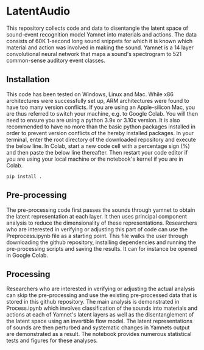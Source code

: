 # LatentAudio
This repository collects code and data to disentangle the latent space of sound-event recognition model Yamnet into materials and actions. The data consists of 60K 1-second long sound snippets for which it is known which material and action was involved in making the sound. Yamnet is a 14 layer convolutional neural network that maps a sound's spectrogram to 521 common-sense auditory event classes. 

## Installation
This code has been tested on Windows, Linux and Mac. While x86 architectures were successfully set up, ARM architectures were found to have too many version conflicts. If you are using an Apple-silicon Mac, you are thus referred to switch your machine, e.g. to Google Colab. You will then need to ensure you are using a python 3.9x or 3.10x version. It is also recommended to have no more than the basic python packages installed in order to prevent version conflicts of the hereby installed packages. In your terminal, enter the root directory of the downloaded repository and execute the below line. In Colab, start a new code cell with a percentage sign (%) and then paste the below line thereafter. Then restart your code editor if you are using your local machine or the notebook's kernel if you are in Colab.
```
pip install .
```

## Pre-processing
The pre-processing code first passes the sounds through yamnet to obtain the latent representation at each layer. It then uses principal component analysis to reduce the dimensionality of these representations. Researchers who are interested in verifying or adjusting this part of code can use the Preprocess.ipynb file as a starting point. This file walks the user through downloading the github repository, installing dependencies and running the pre-processing scripts and saving the results. It can for instance be opened in Google Colab.

## Processing
Researchers who are interested in verifying or adjusting the actual analysis can skip the pre-processing and use the existing pre-processed data that is stored in this github repository. The main analysis is demonstrated in Process.ipynb which involves classification of the sounds into materials and actions at each of Yamnet's latent layers as well as the disentanglement of the latent space using an invertible flow model. The latent representations of sounds are then perturbed and systematic changes in Yamnets output are demonstrated as a result. The notebook provides numerous statistical tests and figures for these analyses. 

